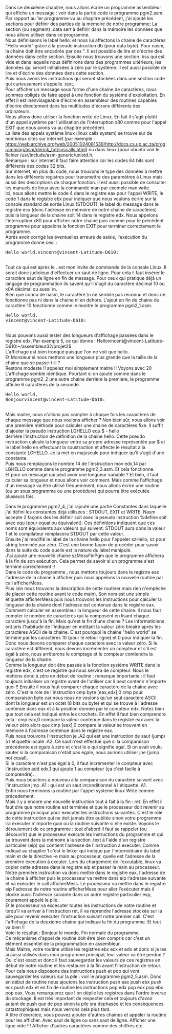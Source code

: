 Dans ce deuxième chapitre, nous allons écrire un programme assembleur qui affiche un message : voir dans la partie code le programme pgm2.asm. <br>
Par rapport au 1er programme vu au chapitre précédent, j'ai ajouté les sections pour définir des parties de la mémoire de notre programme; La section (ou segment) .data sert à definir dans la mémoire les données que nous allons utiliser dans ce programme. <br>
Nous définissons le label hello: et nous lui affectons la chaine de caractères "Hello world" grâce à la pseudo instruction db (pour data byte). Pour nasm, la chaine doit être encadrée par des ". Il est possible de lire et d'écrire des données dans cette section.
Ensuite nous trouvons une section .bss qui est vide et dans laquelle nous définirons dans des programmes ultérieurs, les données qui seront initialisées à zéro par le système. Il est aussi possible de lire et d'écrire des données dans cette section.<br>
Puis nous avons les instructions qui seront stockées dans une section code qui curieusement s'appelle .text. <br>
Pour afficher un message sous forme d'une chaine de caractères, nous sommes obligés de faire appel à une fonction du système d'exploitation. En effet il est inenvisageable d'écrire en assembleur des routines capables d'écrire directement dans les multitudes d'écrans différents des ordinateurs. <br>
Nous allons donc utiliser la fonction write de Linux. En fait il s'agit plutôt d'un appel système par l'utilisation de l'interruption x80 comme pour l'appel EXIT que nous avons vu au chapitre précédent. <br>
La liste des appels système linux (linux calls system) se trouve sur de nombreux sites sur internet (par exemple : https://web.archive.org/web/20051024081539/http://docs.cs.up.ac.za/programming/asm/derick_tut/syscalls.html) ou dans linux (pour ubuntu voir le fichier /usr/include/asm-generic/unistd.h.<br>
Remarque : sur internet il faut faire attention car les codes 64 bits sont différents des codes 32 bits. <br>
Sur internet, en plus du code, nous trouvons le type des données à mettre dans les différents registres pour transmettre des paramètres à Linux mais aussi des descriptions de chaque fonction. Il est aussi possible de consulter les manuels de linux avec la commande man par exemple man write.<br>
Ici, nous allons mettre le code 4 dans le registre eax pour l'appel WRITE, le code 1 dans le registre ebx pour indiquer que nous voulons écrire sur la console standard de sortie Linux (STDOUT), le label du message dans le registre ecx (donc l'adresse en mémoire de notre chaine de caractères) puis la longueur de la chaine soit 14 dans le registre edx. Nous appelons l'interruption x80 pour afficher notre chaine puis comme pour le précédent programme pour appelons la fonction EXIT pour terminer correctement le programme.<br>
Après avoir corrigé les éventuelles erreurs de saisie, l'exécution du programme donne ceci : <br>
<pre>
Hello world.vincent@vincent-Latitude-D610: <br>
</pre>
Tout ce qui est après le . est mon invite de commande de la console Linux. Il serait donc judicieux d'effectuer un saut de ligne. Pour cela il faut insérer le caractère saut de ligne en fin de message. Pour ceux qui pratique déjà un langage de programmation ils savent qu'il s'agit du caractère décimal 10 ou x0A décimal ou aussi \n.<br>
Bien que connu de nasm, le caractère \n ne semble pas reconnu et donc ne fonctionne pas ni dans la chaine ni en dehors.
L'ajout en fin de chaine du caractère 10 fonctionne comme le montre le programme pgm2_1.asm. <br>
<pre>
Hello world.
vincent@vincent-Latitude-D610: <br>
</pre>
Nous pouvons aussi tester des longueurs d'affichage passées dans le registre edx. Par exemple 5, ce qui donne :
Hellovincent@vincent-Latitude-D610:~/assembleur32/projet2$ <br>
L'affichage est bien tronqué puisque l'on ne voit que hello.<br>
Et Monsieur si nous mettons une longueur plus grande que la taille de la chaine que se passe-t-il ? <br>
Restons modeste !! appelez moi simplement maitre !!   Voyons avec 20
L'affichage semble identique. Pourtant si on ajoute comme dans le programme pgm2_2 une autre chaine derrière la premiere, le programme affiche 6 caractères de la seconde. <br>
<pre>
Hello world.
Bonjourvincent@vincent-Latitude-D610: <br>
</pre>
Mais maitre, nous n'allons pas compter à chaque fois les caractères de chaque message que nous voulons afficher ? Non bien sûr, nous allons voir une première méthode pour calculer une chaine de caractères fixe. Il suffit d'ajouter la pseudo instruction 
LGHELLO    equ $ - hello <br>
derrière l'instruction de définition de la chaine hello. Cette pseudo instruction calcule la longueur entre sa propre adresse représentée par $ et le label hello en effectuant la soustraction et affecte le résultat à la constante LGHELLO. Je la met en majuscule pour indiquer qu'il s'agit d'une constante.<br>
Puis nous remplaçons le nombre 14 de l'instruction mov edx,14 par LGHELLO comme dans le programme pgm2_3.asm.
Et cela fonctionne.<br>
Et pour un message qui peut avoir une longueur variable ? Et bien, il faut calculer sa longueur et nous allons voir comment. Mais comme l'affichage d'un message va être utilisé fréquemment, nous allons écrire une routine (ou un sous programme ou une procédure) qui pourra être exécutée plusieurs fois.

Dans le programme pgm2_4, j'ai rajouté une partie Constantes dans laquelle j'ai défini les constantes déjà utilisées : STDOUT, EXIT et WRITE. Nasm accepte 2 façons des les définir soit avec la pseudo instruction %define soit avec equ (pour equal ou équivalent). Ces définitions indiquent que ces noms sont équivalents aux valeurs qui suivent. STDOUT aura dons la valeur 1 et le compilateur remplacera STDOUT par cette valeur.<br>
Ensuite j'ai modifié le label de la chaine hello pour l'appeler szHello, sz pour string terminée par zéro. C'est une bonne façon de procéder pour savoir dans la suite du code quelle est la nature du label manipulé.<br>
J'ai ajouté une nouvelle chaine szMessFinPgm que le programme affichera à la fin de son exécution. Cela permet de savoir si un programme s'est terminé correctement !!<br>
Dans le code du programme , nous mettons toujours dans le registre eax l'adresse de la chaine à afficher puis nous appelons la nouvelle routine par call afficherMess. <br>
Plus loin nous trouvons la description de cette routine( mais rien n'empêche de placer cette routine avant le code main). Son nom est une simple étiquette afficherMess puis nous trouvons les instructions pour calculer la longueur de la chaine dont l'adresse est contenue dans le registre eax. <br>
Comment calculer en assembleur la longueur de cette chaine. Il nous faut compter le nombre de caractères qui la composent en lisant chaque caractère jusqu'à la fin. Mais qu'est la fin d'une chaine ? Les informaticiens ont pris l'habitude de l'indiquer en mettant la valeur zéro binaire après les caractères ASCII de la chaine. C'est pourquoi la chaine "hello world" se termine par les caractères 10 (pour le retour ligne) et 0 pour indiquer la fin.<br>
Donc nous devons comparer chaque caractère avec la valeur zéro. Si le caractère est différent, nous devons incrémenter un compteur et s'il est égal à zéro, nous arrêterons le comptage et le compteur contiendra la longueur de la chaine. <br>
Comme la longueur doit être passée à la fonction système WRITE dans le registre edx, c'est ce registre qui nous servira de compteur. Nous le mettons donc à zéro en début de routine : remarque importante : il faut toujours initialiser un registre avant de l'utiliser car il peut contenir n'importe quoi !!
Ensuite il nous faut comparer chaque caractère de la chaine avec zéro. C'est le role de l'instruction cmp byte [eax,edx],0
cmp pour comparaison byte car nous nous ne voulons qu'un seul caractère ASCII dont la longueur est un octet (8 bits ou byte) et qui se trouve à l'adresse contenue dans eax et à la position donnée par le compteur edx. Notez bien que tout cela est indiqué entre les crochets. En effet il faut bien comprendre cela : cmp eax,0   compare la valeur contenue dans le registre eax avec la valeur zéro alors que cmp [eax],0 compare la valeur se trouvant en mémoire à l'adresse contenue dans le registre eax.<br>
Puis nous trouvons l'instruction je .A2 qui est une instruction de saut (jump) à l'étiquette locale .A2. Ce saut n'est effectué que si la comparaison précédente est égale à zéro et c'est le e qui signifie égal. Si on avait voulu sauter si la comparaison n'etait pas égale, nous aurions utiliser jne  (jump not equal).<br>
Si le caractère n'est pas égal à 0, il faut incrémenter le compteur avec l'instruction add edx,1 qui ajoute 1 au compteur (ça c'est facile à comprendre). <br> 
Puis nous bouclons à nouveau à la comparaison du caractère suivant avec l'instruction jmp .A1 : qui est un saut inconditionnel à l'étiquette .A1. <br>
Enfin nous terminons la routine par l'appel systeme linux Write comme précedement. <br> 
Mais il y a encore une nouvelle instruction tout à fait à la fin : ret. En effet il faut dire que notre routine est terminée et que le processeur doit revenir au programme principal pour executer les instructions suivantes. C'est le rôle de cette instruction qui ne doit jamais être oubliée sinon votre programme ira executer n'importe quoi ou la routine suivante si elle existe.
Voyons le déroulement de ce programme : tout d'abord il faut se rappeler (ou découvrir) que le processeur execute les instructions du programme et qui se trouvent dans la mémoire à la section .text à l'aide d'un registre particulier (eip) qui contient l'adresse de l'instruction à executer. Comme indiqué au chapitre 1 c'est le linker qui indique par l'intermèdiaire du label main et de la directive -e main au processeur, quelle est l'adresse de la première éxecution à excuter. Lors du chargement de l'excutable, linux va copier cette adresse dans le registre eip et passer la main au processeur. <br>
Notre première instruction va donc mettre dans le registre eax, l'adresse de la chaine à afficher puis le processeur va mettre dans eip l'adresse suivante et va exécuter le call afficherMess. Le processeur va mettre dans le registre eip l'adresse de notre routine afficherMess pour aller l'exécuter mais il stocke aussi l'adresse suivante dans un autre registre particulier esp, courament appelé la pile.<br>
Et le processeur va excecuter toutes les instructions de notre routine et lorqu'il va arriver à l'instruction ret, il va reprendre l'adresse stockée sur la pile pour revenir executer l'instruction suivant notre premier call. C'est l'affichage de la deuxième chaine qui indique la fin du programme. Et tout va bien !!<br>
Voici le résultat :
Bonjour le monde.
Fin normale du programme. <br>
Ce mécanisme d'appel de routine doit être bien compris car c'est un élément essentiel de la programmation en assembleur.<br>
Mais Maitre, votre routine utilise les registres ebx ecx et edx et donc si je les ai aussi utilisés dans mon programme principal, leur valeur va être perdue ? <br>
Oui c'est exact et donc il faut sauvegarder les valeurs de ces registres en début de notre routine et les restaurer à la fin avant l'instruction de retour.<br>
Pour cela nous disposons des instructions push et pop qui vont sauvegarder les valeurs sur la pile : voir le programme pgm2_5.asm. Donc en début de routine nous ajoutons les instruction push eax push ebx push ecx push edx et en fin de routine les instructions pop edx pop ecx pop ebx pop eax. Vous remarquerez que l'on dépile les registres dans l'ordre inverse du stockage. Il est très important de respecter cela et toujours d'avoir autant de push que de pop sinon la pile sra dephasée et les consèquences catastrophiques mais nous verrons cela plus tard.  
A titre d'exercice, vous pouvez ajouter d'autres chaines et appeler la routine pour les afficher. Avec saut de ligne ou sans saut de ligne. Afficher une ligne vide !!! Afficher d'autres caractères comme des chiffres etc. 









